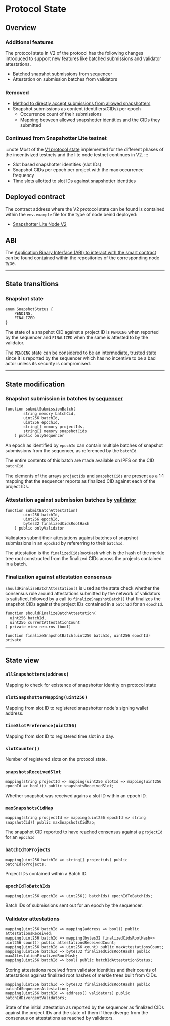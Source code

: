 # Protocol State

## Overview

### Additional features

The protocol state in V2 of the protocol has the following changes introduced to support new features like batched submissions and validator attestations.

* Batched snapshot submissions from sequencer
* Attestation on submission batches from validators

### Removed

* [Method to directly accept submissions from allowed snapshotters](/docs/Protocol/Specifications/protocol-state.md#function-submitsnapshotstring-memory-snapshotcid-uint256-epochid-string-memory-projectid-request-calldata-request-bytes-calldata-signature-public)
* Snapshot submissions as content identifiers(CIDs) per epoch
  * Occurrence count of their submissions
  * Mapping between allowed snapshotter identities and the CIDs they submitted


### Continued from Snapshotter Lite testnet

:::note
Most of the [V1 protocol state](/docs/Protocol/Specifications/protocol-state.md) implemented for the different phases of the incentivized testnets and the lite node testnet continues in V2.
:::

* Slot based snapshotter identities (slot IDs)
* Snapshot CIDs per epoch per project with the max occurrence frequency
* Time slots allotted to slot IDs against snapshotter identities


## Deployed contract

The contract address where the V2 protocol state can be found is contained within the `env.example` file for the type of node beind deployed:

* [Snapshotter Lite Node V2]((https://github.com/PowerLoom/snapshotter-lite-v2/blob/15ce2872ac3cbdce47955b26f84b6c634fbbb6ab/env.example#L7))

## ABI

The [Application Binary Interface (ABI) to interact with the smart contract](https://github.com/PowerLoom/snapshotter-lite-v2/blob/feat/new_proto_bidirectional/snapshotter/static/abis/ProtocolContract.json) can be found contained within the repositories of the corresponding node type.

---

## State transitions

### Snapshot state

```solidity
enum SnapshotStatus {
    PENDING,
    FINALIZED
}
```
The state of a snapshot CID against a project ID is `PENDING` when reported by the sequencer and `FINALIZED` when the same is attested to by the validator.

The `PENDING` state can be considered to be an intermediate, trusted state since it is reported by the sequencer which has no incentive to be a bad actor unless its security is compromised.

---

## State modification

### Snapshot submission in batches by [sequencer](/docs/Protocol/Protocol_v2/sequencer.md)

```solidity
function submitSubmissionBatch(
        string memory batchCid,
        uint256 batchId,
        uint256 epochId,
        string[] memory projectIds,
        string[] memory snapshotCids
    ) public onlySequencer
```

An epoch as identified by `epochId` can contain multiple batches of snapshot submissions from the sequencer, as referenced by the `batchId`.

The entire contents of this batch are made available on IPFS on the CID `batchCid`.

The elements of the arrays `projectIds` and `snapshotCids` are present as a 1:1 mapping that the sequencer reports as finalized CID against each of the project IDs.

### Attestation against submission batches by [validator](/docs/Protocol/Protocol_v2/validator.md)

```solidity
function submitBatchAttestation(
        uint256 batchId,
        uint256 epochId,
        bytes32 finalizedCidsRootHash
    ) public onlyValidator
```

Validators submit their attestations against batches of snapshot submissions in an `epochId` by refererring to their `batchId`.

The attestation is the `finalizedCidsRootHash` which is the hash of the merkle tree root constructed from the finalized CIDs across the projects contained in a batch.

### Finalization against attestation consensus

`shouldFinalizeBatchAttestation()` is used as the state check whether the consensus rule around attestations submitted by the network of validators is satisfied, followed by a call to `finalizeSnapshotBatch()` that finalizes the snapshot CIDs against the project IDs contained in a `batchId` for an `epochId`.

```solidity
function shouldFinalizeBatchAttestation(
  uint256 batchId, 
  uint256 currentAttestationCount
) private view returns (bool)
```

```solidity
function finalizeSnapshotBatch(uint256 batchId, uint256 epochId) private
```
---

## State view

### `allSnapshotters(address)`
Mapping to check for existence of snapshotter identity on protocol state

### `slotSnapshotterMapping(uint256)`

Mapping from slot ID to registered snapshotter node's signing wallet address.

### `timeSlotPreference(uint256)`

Mapping from slot ID to registered time slot in a day.

### `slotCounter()`

Number of registered slots on the protocol state.

### `snapshotsReceivedSlot`

```solidity
mapping(string projectId => mapping(uint256 slotId => mapping(uint256 epochId => bool))) public snapshotsReceivedSlot;
```
Whether snapshot was received agains a slot ID within an epoch ID.

### `maxSnapshotsCidMap`

```solidity
mapping(string procjectId => mapping(uint256 epochId => string snapshotCid)) public maxSnapshotsCidMap;
```

The snapshot CID reported to have reached consensus against a `projectId` for an `epochId`

### `batchIdToProjects`

```solidity
mapping(uint256 batchId => string[] projectids) public batchIdToProjects;
```

Project IDs contained within a Batch ID.

### `epochIdToBatchIds`

```solidity
mapping(uint256 epochId => uint256[] batchIds) epochIdToBatchIds;
```

Batch IDs of submissions sent out for an epoch by the sequencer.

### Validator attestations

```solidity
mapping(uint256 batchId => mapping(address => bool)) public attestationsReceived;
mapping(uint256 batchId => mapping(bytes32 finalizedCidsRootHash=> uint256 count)) public attestationsReceivedCount;
mapping(uint256 batchId => uint256 count) public maxAttestationsCount;
mapping(uint256 batchId => bytes32 finalizedCidsRootHash) public maxAttestationFinalizedRootHash;
mapping(uint256 batchId => bool) public batchIdAttestationStatus;
```

Storing attestations received from validator identities and their counts of attestations against finalized root hashes of merkle trees built from CIDs.

```solidity
mapping(uint256 batchId => bytes32 finalizedCidsRootHash) public batchIdSequencerAttestation;
mapping(uint256 batchId => address[] validators) public batchIdDivergentValidators;
```

State of the initial attestation as reported by the sequencer as finalized CIDs against the project IDs and the state of them if they diverge from the consensus on attestations as reached by validators.

